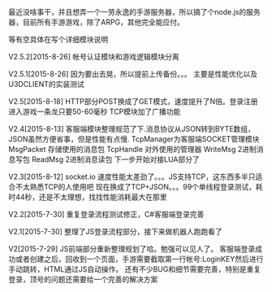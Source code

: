 最近没啥事干，并且想弄一个一劳永逸的手游服务器，所以搞了个node.js的服务器，目前所有手游游戏，除了ARPG，其他完全能应付。

等有空具体在写个详细模块说明

V2.5.2[2015-8-26]
帐号认证模块和游戏逻辑模块分离

V2.5.1[2015-8-26]
因为要出去晃，所以提前上传备份。。。
主要是性能优化以及U3DCLIENT的实装测试

V2.5[2015-8-18]
HTTP部分POST换成了GET模式，速度提升了N倍。登录注册进入游戏一条龙只要50-60毫秒
TCP模块加了广播功能

V2.4[2015-8-13]
客服端模块整理规范了下.消息协议从JSON转到BYTE数组，JSON虽然方便省事，但是性能有点慢.
TcpManager为客服端SOCKET管理模块
MsgPacket   存储使用的消息包
TcpHandle   对外使用的管理器
WriteMsg    2进制消息写包
ReadMsg     2进制消息读包
下一步开始对接LUA部分了

V2.3[2015-8-12] 
socket.io 速度性能太差劲了。。。JS支持TCP，这东西多半只适合不太熟悉TCP的人使用吧
现在换成了TCP+JSON。。。99个单线程登录测试，耗时44秒，还是不太理想，找找性能消耗最大在那里

V2.2[2015-7-30] 
重复登录流程测试修正，C#客服端登录完善

V2.1[2015-7-30]
整理了JS登录流程部分，接下来做机器人跑跑看了

V2[2015-7-29]
JS前端部分重新整理规划了哈。勉强可以见人了。
客服端登录成功或者创建之后，回收到一个页面，手游需要截取第一行帐号:LoginKEY然后进行手动跳转，HTML通过JS自动操作。
还有不少BUG和细节需要完善，特别是重复登录，顶号的问题还需要给一个完善的解决方案
